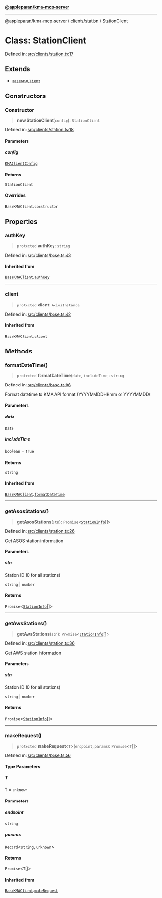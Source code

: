 [**@appleparan/kma-mcp-server**](../../../README.md)

***

[@appleparan/kma-mcp-server](../../../README.md) / [clients/station](../README.md) / StationClient

# Class: StationClient

Defined in: [src/clients/station.ts:17](https://github.com/appleparan/kma-mcp/blob/d76825d83b398a574a6e9215caa9b03d62b638c4/typescript/src/clients/station.ts#L17)

## Extends

- [`BaseKMAClient`](../../base/classes/BaseKMAClient.md)

## Constructors

### Constructor

> **new StationClient**(`config`): `StationClient`

Defined in: [src/clients/station.ts:18](https://github.com/appleparan/kma-mcp/blob/d76825d83b398a574a6e9215caa9b03d62b638c4/typescript/src/clients/station.ts#L18)

#### Parameters

##### config

[`KMAClientConfig`](../../base/interfaces/KMAClientConfig.md)

#### Returns

`StationClient`

#### Overrides

[`BaseKMAClient`](../../base/classes/BaseKMAClient.md).[`constructor`](../../base/classes/BaseKMAClient.md#constructor)

## Properties

### authKey

> `protected` **authKey**: `string`

Defined in: [src/clients/base.ts:43](https://github.com/appleparan/kma-mcp/blob/d76825d83b398a574a6e9215caa9b03d62b638c4/typescript/src/clients/base.ts#L43)

#### Inherited from

[`BaseKMAClient`](../../base/classes/BaseKMAClient.md).[`authKey`](../../base/classes/BaseKMAClient.md#authkey)

***

### client

> `protected` **client**: `AxiosInstance`

Defined in: [src/clients/base.ts:42](https://github.com/appleparan/kma-mcp/blob/d76825d83b398a574a6e9215caa9b03d62b638c4/typescript/src/clients/base.ts#L42)

#### Inherited from

[`BaseKMAClient`](../../base/classes/BaseKMAClient.md).[`client`](../../base/classes/BaseKMAClient.md#client)

## Methods

### formatDateTime()

> `protected` **formatDateTime**(`date`, `includeTime`): `string`

Defined in: [src/clients/base.ts:96](https://github.com/appleparan/kma-mcp/blob/d76825d83b398a574a6e9215caa9b03d62b638c4/typescript/src/clients/base.ts#L96)

Format datetime to KMA API format (YYYYMMDDHHmm or YYYYMMDD)

#### Parameters

##### date

`Date`

##### includeTime

`boolean` = `true`

#### Returns

`string`

#### Inherited from

[`BaseKMAClient`](../../base/classes/BaseKMAClient.md).[`formatDateTime`](../../base/classes/BaseKMAClient.md#formatdatetime)

***

### getAsosStations()

> **getAsosStations**(`stn`): `Promise`\<[`StationInfo`](../interfaces/StationInfo.md)[]\>

Defined in: [src/clients/station.ts:26](https://github.com/appleparan/kma-mcp/blob/d76825d83b398a574a6e9215caa9b03d62b638c4/typescript/src/clients/station.ts#L26)

Get ASOS station information

#### Parameters

##### stn

Station ID (0 for all stations)

`string` | `number`

#### Returns

`Promise`\<[`StationInfo`](../interfaces/StationInfo.md)[]\>

***

### getAwsStations()

> **getAwsStations**(`stn`): `Promise`\<[`StationInfo`](../interfaces/StationInfo.md)[]\>

Defined in: [src/clients/station.ts:36](https://github.com/appleparan/kma-mcp/blob/d76825d83b398a574a6e9215caa9b03d62b638c4/typescript/src/clients/station.ts#L36)

Get AWS station information

#### Parameters

##### stn

Station ID (0 for all stations)

`string` | `number`

#### Returns

`Promise`\<[`StationInfo`](../interfaces/StationInfo.md)[]\>

***

### makeRequest()

> `protected` **makeRequest**\<`T`\>(`endpoint`, `params`): `Promise`\<`T`[]\>

Defined in: [src/clients/base.ts:56](https://github.com/appleparan/kma-mcp/blob/d76825d83b398a574a6e9215caa9b03d62b638c4/typescript/src/clients/base.ts#L56)

#### Type Parameters

##### T

`T` = `unknown`

#### Parameters

##### endpoint

`string`

##### params

`Record`\<`string`, `unknown`\>

#### Returns

`Promise`\<`T`[]\>

#### Inherited from

[`BaseKMAClient`](../../base/classes/BaseKMAClient.md).[`makeRequest`](../../base/classes/BaseKMAClient.md#makerequest)
